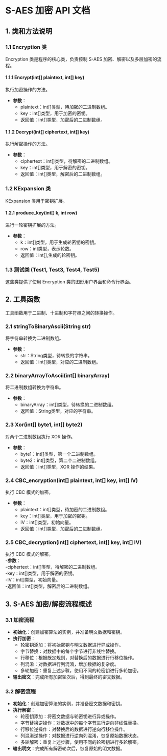 # S-AES 加密 API 文档

## 1. 类和方法说明  
### 1.1 Encryption 类  
Encryption 类是程序的核心类，负责控制 S-AES 加密、解密以及多层加密的流程。  

#### 1.1.1 Encrypt(int[] plaintext, int[] key)   
执行加密操作的方法。     
- **参数**：  
  - plaintext：int[]类型，待加密的二进制数组。  
  - key：int[]类型，用于加密的密钥。
  - 返回值：int[]类型，加密后的二进制数组。 

#### 1.1.2 Decrypt(int[] ciphertext, int[] key)   
执行解密操作的方法。 
- **参数**：  
  - ciphertext：int[]类型，待解密的二进制数组。  
  - key：int[]类型，用于解密的密钥。  
  - 返回值：int[]类型，解密后的二进制数组。  

### 1.2 KExpansion 类  
KExpansion 类用于密钥扩展。 

#### 1.2.1 produce_key(int[] k, int row)  
进行一轮密钥扩展的方法。  
- **参数**：    
  - k：int[]类型，用于生成轮密钥的密钥。
  - row：int类型，表示轮数。
  - 返回值：int[],生成的轮密钥。

### 1.3 测试类 (Test1, Test3, Test4, Test5)  
这些类提供了使用 Encryption 类的图形用户界面和命令行界面。

## 2. 工具函数  
工具函数用于二进制、十进制和字符串之间的转换操作。

### 2.1 stringToBinaryAscii(String str)  
将字符串转换为二进制数组。  
- **参数**：    
  - str：String类型，待转换的字符串。  
  - 返回值：int[]类型，对应的二进制数组。  

### 2.2 binaryArrayToAscii(int[] binaryArray)  
将二进制数组转换为字符串。  
- **参数**：   
  - binaryArray：int[]类型，待转换的二进制数组。
  - 返回值：String类型，对应的字符串。

### 2.3 Xor(int[] byte1, int[] byte2)
对两个二进制数组执行 XOR 操作。  
- **参数**：  
  - byte1：int[]类型，第一个二进制数组。  
  - byte2：int[]类型，第二个二进制数组。  
  - 返回值：int[]类型，XOR 操作的结果。  

### 2.4 CBC_encryption(int[] plaintext, int[] key, int[] IV)  
执行 CBC 模式的加密。  
- **参数**：  
  - plaintext：int[]类型，待加密的二进制数组。  
  - key：int[]类型，用于加密的密钥。  
  - IV：int[]类型，初始向量。    
  - 返回值：int[]类型，加密后的二进制数组。      

### 2.5 CBC_decryption(int[] ciphertext, int[] key, int[] IV)  
执行 CBC 模式的解密。  
-**参数**：    
 -ciphertext：int[]类型，待解密的二进制数组。  
 -key：int[]类型，用于解密的密钥。  
 -IV：int[]类型，初始向量。  
 -返回值：int[]类型，解密后的二进制数组。  

## 3. S-AES 加密/解密流程概述  
### 3.1 加密流程
- **初始化**：创建加密算法的实例，并准备明文数据和密钥。
- **执行加密**：  
  - 轮密钥添加：将初始密钥与明文数据进行异或操作。  
  - 字节替换：对数据中的每个字节进行非线性替换。 
  - 行移位：根据既定规则，对替换后的数据进行行移位操作。  
  - 列混淆：对数据进行列混淆，增加数据的复杂度。  
  - 多轮加密：重复上述步骤，使用不同的轮密钥进行多轮加密。  
- **输出密文**：完成所有加密轮次后，得到最终的密文数据。  
### 3.2 解密流程  
- **初始化**：创建加密算法的实例，并准备密文数据和密钥。  
- **执行解密**：  
  - 轮密钥添加：将密文数据与轮密钥进行异或操作。  
  - 字节替换逆操作：对数据中的每个字节进行逆向非线性替换。  
  - 行移位逆操作：对替换后的数据进行逆向行移位操作。  
  - 列混淆逆操作：对数据进行逆向列混淆，恢复原始数据状态。  
  - 多轮解密：重复上述步骤，使用不同的轮密钥进行多轮解密。  
- **输出明文**：完成所有解密轮次后，恢复原始的明文数据。  
